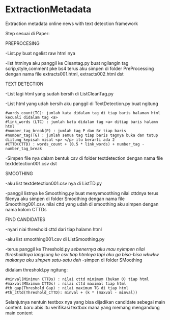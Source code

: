 # ExtractionMetadata
Extraction metadata online news with text detection framework

Step sesuai di Paper:

PREPROCESING

-List.py buat ngelist raw html nya

-list htmlnya aku panggil ke Cleantag.py buat ngilangin tag scrip,style,comment pke bs4 terus aku simpen di folder PreProcessing dengan nama file extracts001.html, extracts002.html dst

TEXT DETECTION

-List lagi html yang sudah bersih di ListCleanTag.py

-List html yang udah bersih aku panggil di TextDetection.py buat ngitung 

    #words_count(TC): jumlah kata didalam tag di tiap baris halaman html kecuali didalam tag <a>
    #link_words (LTC) : jumlah kata didalam tag <a> ditiap baris halamn html
    #number_tag_break(P) : jumlah tag P dan Br tiap baris
    #number_tag(TG) : jumlah semua tag tiap baris tagnya buka dan tutup diitung kepisah misal <p> </p> itu berarti ada 2
    #CTTD(CTTD) : words_count + (0.5 * link_words) + number_tag - number_tag_break

-Simpen file nya dalam bentuk csv di folder textdetection dengan nama file textdetection001.csv dst

SMOOTHING

-aku list textdetection001.csv nya di ListTD.py

-panggil listnya ke Smoothing.py buat menyemoothing nilai cttdnya terus filenya aku simpen di folder Smoothing dengan nama file Smoothing001.csv. nilai cttd yang udah di smoothing aku simpen dengan nama kolom CTTDs

FIND CANDIDATES

-nyari niai threshold cttd dari tiap halamn html

-aku list smoothing001.csv di ListSmoothing.py

-terus panggil ke Threshold.py *sebenernya aku mau nyimpen nilai thresholdnya langsung ke csv tiap htmlnya tapi aku ga bisa-bisa wkwkw makanya aku simpen satu-satu deh*
-simpen di folder SMoothing

didalam threshold.py ngitung:

    #minval(Minimun CTTDs) : nilai cttd minimum (bukan 0) tiap html
    #maxval(MAximum CTTDs) : nilai cttd maximal tiap html
    #th_gap(Threshold_Gap) : nilai maximum TG di tiap html
    #th_cttd(Threshold_CTTD): minval + (k * (maxval - minval))

Selanjutnya nentuin textbox nya yang bisa dijadikan candidate sebegai main content. baru abis itu verifikasi textbox mana yang memang mengandung main content

